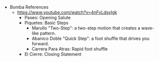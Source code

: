 - Bomba References 
	- https://www.youtube.com/watch?v=4nFyLdsyIgk
		- Paseo: Opening Salute
		- Piquetes: Basic Steps
			- Marullo "Two-Step": a two-step motion that creates a wave-like pattern.
			- Abanico Doble "Quick Step": a foot shuffle that drives you forward. 
			- Carrera Para Atras: Rapid foot shuffle
		- El Cierre: Closing Statement
